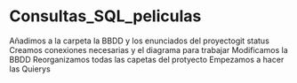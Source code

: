 # Consultas_SQL_peliculas
Añadimos a la carpeta la BBDD y los enunciados del proyectogit status
Creamos conexiones necesarias y el diagrama para trabajar
Modificamos la BBDD
Reorganizamos todas las capetas del protyecto 
Empezamos a hacer las Quierys
